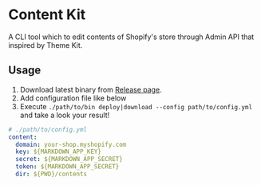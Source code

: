 # Content Kit

A CLI tool which to edit contents of Shopify's store through Admin API that inspired by Theme Kit.

## Usage

1. Download latest binary from [Release page](https://github.com/kogai/k9bookshelf/releases).
2. Add configuration file like below
3. Execute `./path/to/bin deploy|download --config path/to/config.yml` and take a look your result!

```yml
# ./path/to/config.yml
content:
  domain: your-shop.myshopify.com
  key: ${MARKDOWN_APP_KEY}
  secret: ${MARKDOWN_APP_SECRET}
  token: ${MARKDOWN_APP_SECRET}
  dir: ${PWD}/contents
```
